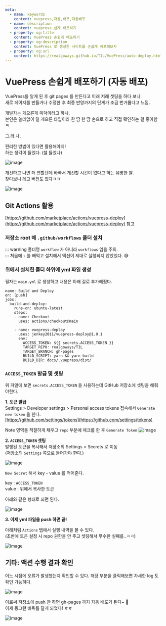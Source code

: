 ```yaml
---
meta:
  - name: keywords
    content: vuepress,자동,배포,자동배포
  - name: description
    content: vuepress 쉽게 배포하기
  - property: og:title
    content: VuePress 손쉽게 배포하기
  - property: og:description
    content: VuePress 로 생성한 사이트를 손쉽게 배포해보자
  - property: og:url
    content: https://realgoways.github.io/TIL/VuePress/auto-deploy.html
---
```


# VuePress 손쉽게 배포하기 (자동 배포)
VuePress를 알게 된 후 git pages 를 만든다고 이래 저래 셋팅을 하다 보니  
새로 페이지를 만들거나 수정한 후 최종 반영까지의 단계가 조금 번거롭다고 느낌.

개발자는 게으른게 미덕이라고 하나,  
본인은 쓸데없이 덜 게으른 타입이라 한 땀 한 땀 손으로 하고 직접 확인하는 걸 좋아함ㅋ


그.러.나.  

편리한 방법이 있다면 활용해야지!  
하는 생각이 들었다. (철 들었나)  

![image](https://user-images.githubusercontent.com/15275415/89363494-4fb38a80-d70b-11ea-87d9-c00769d65401.jpg)

개선하고 나면 더 편할텐데 바빠서 개선할 시간이 없다고 하는 유명한 짤.  
찾다보니 레고 버전도 있다ㅋㅋ

![image](https://user-images.githubusercontent.com/15275415/89363497-517d4e00-d70b-11ea-8199-2430fb62d91a.jpg)

## Git Actions 활용

[https://github.com/marketplace/actions/vuepress-deploy](https://github.com/marketplace/actions/vuepress-deploy) 참고

### 저장소 root 에 `.github/workflows` 폴더 설치
::: warning 폴더명
`workflow` 가 아니라 `workflows` 임을 주의.  
:::
처음에 `s` 를 빼먹고 설치해서 액션이 제대로 실행되지 않았었다. 😅

### 위에서 설치한 폴더 하위에 yml 파일 생성
필자는 `main.yml` 로 생성하고 내용은 아래 걸로 추가해줬다.

```sh{2,5,7-8}
name: Build and Deploy
on: [push]
jobs:
  build-and-deploy:
    runs-on: ubuntu-latest
    steps:
    - name: Checkout
      uses: actions/checkout@main

    - name: vuepress-deploy
      uses: jenkey2011/vuepress-deploy@1.0.1
      env:
        ACCESS_TOKEN: ${{ secrets.ACCESS_TOKEN }}
        TARGET_REPO: realgoways/TIL
        TARGET_BRANCH: gh-pages
        BUILD_SCRIPT: yarn && yarn build
        BUILD_DIR: docs/.vuepress/dist/
```

### `ACCESS_TOKEN` 발급 및 셋팅
위 파일에 보면 `secrets.ACCESS_TOKEN` 을 사용하는데 GitHub 저장소에 셋팅을 해줘야한다.


**1. 토큰 발급**  
Settings > Developer settings > Personal access tokens 접속해서 `Generate new token` 을 한다.  
[https://github.com/settings/tokens](https://github.com/settings/tokens)

Note 영역을 적절하게 채우고 `repo` 부분에 체크를 한 후 `Generate Token`
![image](https://user-images.githubusercontent.com/15275415/89365726-32cd8600-d710-11ea-82e2-2346d3d211b2.png)

**2. `ACCESS_TOKEN` 셋팅**  
발행된 토큰을 복사해서 저장소의 Settings > Secrets 로 이동  
(저장소의 `Settings` 쪽으로 들어가야 한다.)

![image](https://user-images.githubusercontent.com/15275415/89366033-f0587900-d710-11ea-8608-e70f4026d51b.png)

`New Secret` 해서 key - value 를 적어준다.  

key : `ACCESS_TOKEN`  
value : 위에서 복사한 토큰  

아래와 같은 형태로 되면 된다.  

![image](https://user-images.githubusercontent.com/15275415/89366235-75dc2900-d711-11ea-94a8-7ec08cef5577.png)


**3. 이제 yml 파일을 push 하면 끝!**  

아래처럼 `Actions` 탭에서 실행 내역을 볼 수 있다.  
(초반에 토큰 설정 시 repo 권한을 안 주고 셋팅해서 무수한 실패를..ㅋㅋ)

![image](https://user-images.githubusercontent.com/15275415/89366418-d4090c00-d711-11ea-9ad5-72d88bd0a2bd.png)

## 기타: 액션 수행 결과 확인

어느 시점에 오류가 발생했는지 확인할 수 있다.
해당 부분을 클릭해보면 자세한 log 도 확인 가능하다.

![image](https://user-images.githubusercontent.com/15275415/89366643-37933980-d712-11ea-99df-3ce5fa180c2b.png)

이로써 저장소에 push 만 하면 gh-pages 까지 자동 배포가 된다~ 🎉  
이제 동그란 바퀴를 달게 되었다! ㅎㅎ

![image](https://user-images.githubusercontent.com/15275415/89366851-a1134800-d712-11ea-9efe-01bd0ef8837f.png)
